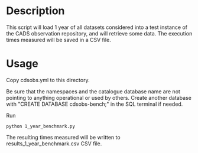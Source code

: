 # Description

This script will load 1 year of all datasets considered into a test instance of the CADS observation repository,
and will retrieve some data. The execution times measured will be saved in a CSV file.

# Usage

Copy cdsobs.yml to this directory.

Be sure that the namespaces and the catalogue database name are not pointing to anything operational or
used by others. Create another database with "CREATE DATABASE cdsobs-bench;" in the SQL terminal if needed.

Run

```commandline
python 1_year_benchmark.py
```

The resulting times measured will be written to results_1_year_benchmark.csv  CSV file.

